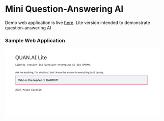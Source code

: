 # Mini Question-Answering AI 
Demo web application is live [here](https://share.streamlit.io/xmpuspus/mini-question-answering-ai/main/app.py). Lite version intended to demonstrate question-answering AI

### Sample Web Application

![Sample image of the question answering web application lite version.](data/sample_webapp.png)
